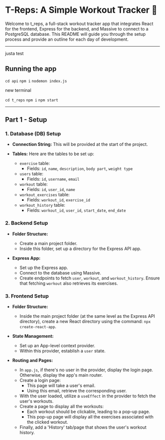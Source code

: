 # T-Reps: A Simple Workout Tracker 🦖

Welcome to t_reps, a full-stack workout tracker app that integrates React for the frontend, Express for the backend, and Massive to connect to a PostgreSQL database. This README will guide you through the setup process and provide an outline for each day of development.

---

justa  test

## Running the app

`cd api`
`npm i`
`nodemon index.js`

new terminal

`cd t_reps`
`npm i`
`npm start`

---

## Part 1 - Setup

### 1. Database (DB) Setup

- **Connection String:** This will be provided at the start of the project.

- **Tables:** Here are the tables to be set up:
  - `exercise` table:
    - Fields: `id`, `name`, `description`, `body part`, `weight type`
  - `users` table:
    - Fields: `id`, `username`, `email`
  - `workout` table:
    - Fields: `id`, `user_id`, `name`
  - `workout_exercises` table:
    - Fields: `workout_id`, `exercise_id`
  - `workout_history` table:
    - Fields: `workout_id`, `user_id`, `start_date`, `end_date`

### 2. Backend Setup

- **Folder Structure:**
  - Create a main project folder.
  - Inside this folder, set up a directory for the Express API app.

- **Express App:**
  - Set up the Express app.
  - Connect to the database using Massive.
  - Create endpoints to fetch `user`, `workout`, and `workout_history`. Ensure that fetching `workout` also retrieves its exercises.

### 3. Frontend Setup

- **Folder Structure:**
  - Inside the main project folder (at the same level as the Express API directory), create a new React directory using the command: `npx create-react-app`.

- **State Management:**
  - Set up an App-level context provider.
  - Within this provider, establish a `user` state.

- **Routing and Pages:**
  - In `app.js`, if there's no user in the provider, display the login page. Otherwise, display the app's main router.
  - Create a login page:
    - This page will take a user's email.
    - Using this email, retrieve the corresponding user.
  - With the user loaded, utilize a `useEffect` in the provider to fetch the user's workouts.
  - Create a page to display all the workouts:
    - Each workout should be clickable, leading to a pop-up page.
    - This pop-up page will display all the exercises associated with the clicked workout.
  - Finally, add a 'History' tab/page that shows the user's workout history.
